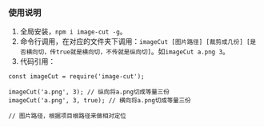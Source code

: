 ### 使用说明

1. 全局安装，`npm i image-cut -g`。
2. 命令行调用，在对应的文件夹下调用：`imageCut [图片路径] [裁剪成几份] [是否横向切，传true就是横向切，不传就是纵向切]`。如`imageCut a.png 3`。
3. 代码引用：
```
const imageCut = require('image-cut');

imageCut('a.png', 3); // 纵向将a.png切成等量三份
imageCut('a.png', 3, true); // 横向将a.png切成等量三份

// 图片路径，根据项目根路径来做相对定位
```